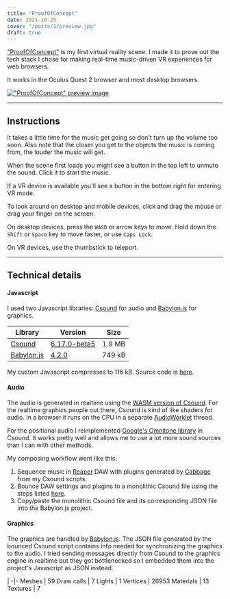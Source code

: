 ```yaml
---
title: "ProofOfConcept"
date: 2021-10-25
cover: "/posts/1/preview.jpg"
draft: true
--- 
```


["ProofOfConcept"](/1/) is my first virtual reality scene. I made it to prove out the tech stack I chose for making real-time music-driven VR experiences for web browsers.

It works in the Oculus Quest 2 browser and most desktop browsers.

[!["ProofOfConcept" preview image](/posts/1/preview.jpg)](/1/)

<!--more-->

---

## Instructions

It takes a little time for the music get going so don't turn up the volume too soon. Also note that the
closer you get to the objects the music is coming from, the louder the music will get.

When the scene first loads you might see a button in the top left to unmute the sound. Click it to start the music.

If a VR device is available you'll see a button in the bottom right for entering VR mode.

To look around on desktop and mobile devices, click and drag the mouse or drag your finger on the screen.

On desktop devices, press the `WASD` or arrow keys to move. Hold down the `Shift` or `Space` key to move faster, or use `Caps Lock`.

On VR devices, use the thumbstick to teleport.

---

## Technical details

#### Javascript
I used two Javascript libraries: [Csound](//csound.com) for audio and [Babylon.js](//babylonjs.com) for graphics.

Library | Version | Size
-|-|-
[Csound](//csound.com) | [6.17.0-beta5](//npmjs.com/package/@doc.e.dub/csound-browser/v/6.17.0-beta5) | 1.9 MB
[Babylon.js](//babylonjs.com) | [4.2.0](//www.npmjs.com/package/babylonjs/v/4.2.0) | 749 kB

My custom Javascript compresses to 116 kB. Source code is [here](//github.com/docEdub/WorksInProgress/tree/Projects/1-ProofOfConcept/Projects/1-ProofOfConcept).

#### Audio

The audio is generated in realtime using the [WASM version of Csound](//github.com/csound/csound/tree/feature/webaudio-csound/wasm). For the realtime graphics people out there, Csound is kind of like shaders for audio. In a browser
it runs on the CPU in a separate [AudioWorklet](//developer.mozilla.org/en-US/docs/Web/API/AudioWorklet) thread.

For the positional audio I reimplemented [Google's Omnitone library](//github.com/GoogleChrome/omnitone) in Csound. It works pretty well and allows me to use a lot more sound sources than I can with other methods.

My composing workflow went like this:
1. Sequence music in [Reaper](//www.reaper.fm/) DAW with plugins generated by [Cabbage](//cabbageaudio.com/) from my Csound scripts.
1. Bounce DAW settings and plugins to a monolithic Csound file using the steps listed [here](//github.com/docEdub/WorksInProgress/tree/Projects/1-ProofOfConcept/Projects/1-ProofOfConcept#bounce-reaper-projects-to-monolith-csound-csd).
1. Copy/paste the monolithic Csound file and its corresponding JSON file into the Babylon.js project.

#### Graphics

The graphics are handled by [Babylon.js](//github.com/BabylonJS/Babylon.js). The JSON file generated by the
bounced Csound script contains info needed for synchronizing the graphics to the audio. I tried sending messages directly from Csound to the graphics engine in realtime but they got bottlenecked so I embedded them into the project's Javascript as JSON instead.

 | 
-|-
Meshes | 59
Draw calls | 7
Lights | 1
Vertices | 26953
Materials | 13
Textures | 7
